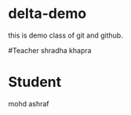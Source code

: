 # delta-demo
this is demo class of git and github.

 #Teacher
 shradha khapra

 # Student
 mohd ashraf
